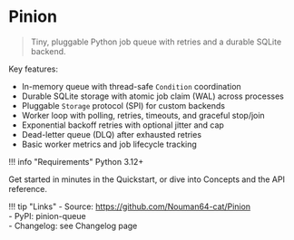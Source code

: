 # Pinion

> Tiny, pluggable Python job queue with retries and a durable SQLite backend.

Key features:

- In-memory queue with thread-safe `Condition` coordination
- Durable SQLite storage with atomic job claim (WAL) across processes
- Pluggable `Storage` protocol (SPI) for custom backends
- Worker loop with polling, retries, timeouts, and graceful stop/join
- Exponential backoff retries with optional jitter and cap
- Dead-letter queue (DLQ) after exhausted retries
- Basic worker metrics and job lifecycle tracking

!!! info "Requirements"
    Python 3.12+

Get started in minutes in the Quickstart, or dive into Concepts and the API reference.

!!! tip "Links"
    - Source: https://github.com/Nouman64-cat/Pinion  
    - PyPI: pinion-queue  
    - Changelog: see Changelog page
